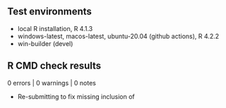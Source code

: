 ## Test environments
* local R installation, R 4.1.3
* windows-latest, macos-latest, ubuntu-20.04 (github actions), R 4.2.2
* win-builder (devel)

## R CMD check results

0 errors | 0 warnings | 0 notes

* Re-submitting to fix missing inclusion of <cstdint>
